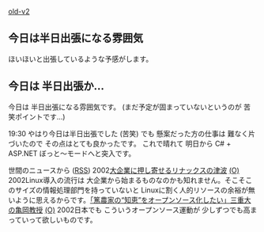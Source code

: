 [old-v2](ig020820-orig.html)

## 今日は半日出張になる雰囲気

ほいほいと出張しているような予感がします。






## 今日は 半日出張か…


今日は 半日出張になる雰囲気です。
(まだ予定が固まっていないというのが 苦笑ポイントです…)

19:30 やはり今日は半日出張でした (苦笑)
でも 懸案だった方の仕事は 難なく片づいたので その点はとても良かったです。
これで晴れて 明日から C# + ASP.NET ぼっと～モードへと突入です。



世間のニュースから ([RSS](ig020820-news.xml)) 2002[大企業に押し寄せるリナックスの津波](http://www.hotwired.co.jp/news/news/business/story/20020819102.html) [(O)](http://www.hotwired.co.jp/news/news/business/story/20020819102.html) 2002Linux導入の流行は 大企業から始まるものなのかも知れません。そこそこのサイズの情報処理部門を持っていないと Linuxに割く人的リソースの余裕が無いように思えるからです。[「篤農家の“知恵”をオープンソース化したい」三重大の亀岡教授](http://biztech.nikkeibp.co.jp/wcs/show/leaf?CID=onair/biztech/comp/201207) [(O)](http://biztech.nikkeibp.co.jp/wcs/show/leaf?CID=onair/biztech/comp/201207) 2002日本でも こういうオープンソース運動が 少しずつでも高まっていって欲しいものです。